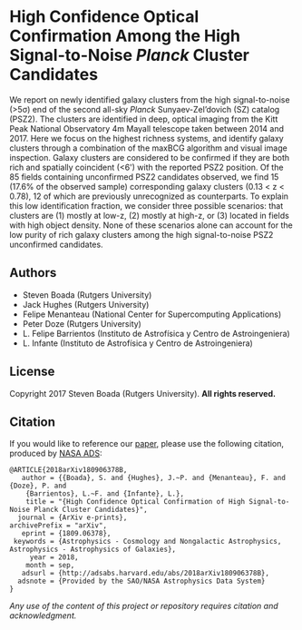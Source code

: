 # High Confidence Optical Confirmation Among the High Signal-to-Noise *Planck* Cluster Candidates

We report on newly identified galaxy clusters from the high signal-to-noise (>5σ) end of the second all-sky *Planck* Sunyaev-Zel’dovich (SZ) catalog (PSZ2). The clusters are identified in deep, optical imaging from the Kitt Peak National Observatory 4m Mayall telescope taken between 2014 and 2017. Here we focus on the highest richness systems, and identify galaxy clusters through a combination of the maxBCG algorithm and visual image inspection. Galaxy clusters are considered to be confirmed if they are both rich and spatially coincident (<6') with the reported PSZ2 position. Of the 85 fields containing unconfirmed PSZ2 candidates observed, we find 15 (17.6% of the observed sample) corresponding galaxy clusters (0.13 < z < 0.78), 12 of which are previously unrecognized as counterparts. To explain this low identification fraction, we consider three possible scenarios: that clusters are (1) mostly at low-z, (2) mostly at high-z, or (3) located in fields with high object density. None of these scenarios alone can account for the low purity of rich galaxy clusters among the high signal-to-noise PSZ2 unconfirmed candidates.


## Authors

- Steven Boada (Rutgers University)
- Jack Hughes (Rutgers University)
- Felipe Menanteau (National Center for Supercomputing Applications)
- Peter Doze (Rutgers University)
- L. Felipe Barrientos (Instituto de Astrofı́sica y Centro de Astroingeniera)
- L. Infante (Instituto de Astrofı́sica y Centro de Astroingeniera)

## License

Copyright 2017 Steven Boada (Rutgers University).
**All rights reserved.**

## Citation
If you would like to reference our [paper](http://adsabs.harvard.edu/cgi-bin/bib_query?arXiv:1809.06378), 
please use the following citation, produced by 
[NASA ADS](http://adsabs.harvard.edu/cgi-bin/bib_query?arXiv:1810.12913):
```
@ARTICLE{2018arXiv180906378B,
   author = {{Boada}, S. and {Hughes}, J.~P. and {Menanteau}, F. and {Doze}, P. and 
	{Barrientos}, L.~F. and {Infante}, L.},
    title = "{High Confidence Optical Confirmation of High Signal-to-Noise Planck Cluster Candidates}",
  journal = {ArXiv e-prints},
archivePrefix = "arXiv",
   eprint = {1809.06378},
 keywords = {Astrophysics - Cosmology and Nongalactic Astrophysics, Astrophysics - Astrophysics of Galaxies},
     year = 2018,
    month = sep,
   adsurl = {http://adsabs.harvard.edu/abs/2018arXiv180906378B},
  adsnote = {Provided by the SAO/NASA Astrophysics Data System}
}
```

*Any use of the content of this project or repository requires citation and acknowledgment.*
